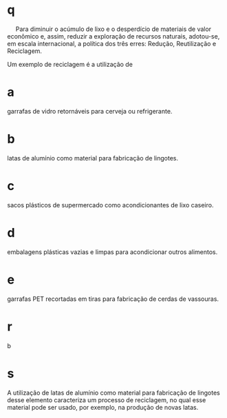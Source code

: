 # q
     Para diminuir o acúmulo de lixo e o desperdício de materiais de valor econômico e, assim, reduzir a exploração de recursos naturais, adotou-se, em escala internacional, a política dos três erres: Redução, Reutilização e Reciclagem.

Um exemplo de reciclagem é a utilização de

# a
garrafas de vidro retornáveis para cerveja ou refrigerante.

# b
latas de alumínio como material para fabricação de lingotes.

# c
sacos plásticos de supermercado como acondicionantes de lixo caseiro.

# d
embalagens plásticas vazias e limpas para acondicionar outros alimentos.

# e
garrafas PET recortadas em tiras para fabricação de cerdas de vassouras.

# r
b

# s
A utilização de latas de alumínio como material para fabricação de lingotes desse elemento caracteriza um processo de reciclagem, no qual esse material pode ser usado, por exemplo, na produção de novas latas.
